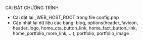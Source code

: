 CÀI ĐẶT CHƯỜNG TRÌNH
- Cài đặt lại _WEB_HOST_ROOT trong file config.php
- Cập nhật lại dữ liệu các bảng: blog, options(header_favicon, header_logo, home_cta_button_link, home_fact_button_link, home_portfolio_more_link, ...), portfolio, portfolio_image
